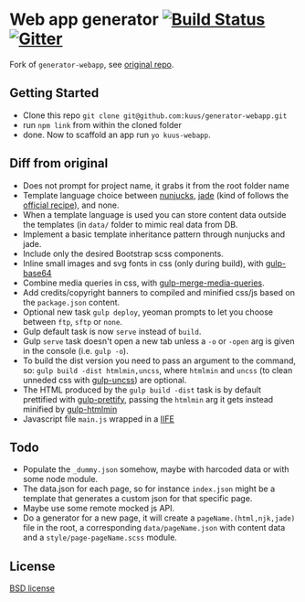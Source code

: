 # Web app generator [![Build Status](https://secure.travis-ci.org/kuus/generator-webapp.svg?branch=master)](http://travis-ci.org/kuus/generator-webapp) [![Gitter](https://img.shields.io/badge/Gitter-Join_the_Yeoman_chat_%E2%86%92-00d06f.svg)](https://gitter.im/yeoman/yeoman)

Fork of `generator-webapp`, see [original repo](https://github.com/yeoman/generator-webapp).

## Getting Started

- Clone this repo `git clone git@github.com:kuus/generator-webapp.git`
- run `npm link` from within the cloned folder
- done. Now to scaffold an app run `yo kuus-webapp`.

## Diff from original
 - Does not prompt for project name, it grabs it from the root folder name
 - Template language choice between [nunjucks](https://mozilla.github.io/nunjucks/), [jade](http://jade-lang.com/) (kind of follows the [official recipe](https://github.com/yeoman/generator-gulp-webapp/blob/master/docs/recipes/jade.md)), and none.
 - When a template language is used you can store content data outside the templates (in `data/` folder to mimic real data from DB.
 - Implement a basic template inheritance pattern through nunjucks and jade.
 - Include only the desired Bootstrap scss components.
 - Inline small images and svg fonts in css (only during build), with [gulp-base64](https://www.npmjs.com/package/gulp-base64)
 - Combine media queries in css, with [gulp-merge-media-queries](https://www.npmjs.com/package/gulp-merge-media-queries).
 - Add credits/copyright banners to compiled and minified css/js based on the `package.json` content.
 - Optional new task `gulp deploy`, yeoman prompts to let you choose between `ftp`, `sftp` or `none`.
 - Gulp default task is now `serve` instead of `build`.
 - Gulp `serve` task doesn't open a new tab unless a `-o` or `-open` arg is given in the console (i.e. `gulp -o`).
 - To build the dist version you need to pass an argument to the command, so: `gulp build -dist htmlmin,uncss`, where `htmlmin` and `uncss` (to clean unneded css with [gulp-uncss](https://www.npmjs.com/package/gulp-uncss)) are optional.
 - The HTML produced by the `gulp build -dist` task is by default prettified with [gulp-prettify](https://www.npmjs.com/package/gulp-prettify), passing the `htmlmin` arg it gets instead minified by [gulp-htmlmin](https://www.npmjs.com/package/gulp-htmlmin)
 - Javascript file `main.js` wrapped in a [IIFE](http://benalman.com/news/2010/11/immediately-invoked-function-expression/)

## Todo
 - Populate the `_dummy.json` somehow, maybe with harcoded data or with some node module.
 - The data.json for each page, so for instance `index.json` might be a template that generates a custom json for that specific page.
 - Maybe use some remote mocked js API.
 - Do a generator for a new page, it will create a `pageName.(html,njk,jade)` file in the root, a corresponding `data/pageName.json` with content data and a `style/page-pageName.scss` module.

## License

[BSD license](http://opensource.org/licenses/bsd-license.php)
